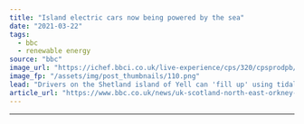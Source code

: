 ```yaml
---
title: "Island electric cars now being powered by the sea"
date: "2021-03-22"
tags: 
  - bbc
  - renewable energy
source: "bbc"
image_url: "https://ichef.bbci.co.uk/live-experience/cps/320/cpsprodpb/BE2D/production/_117658684_shetlandcar.png"
image_fp: "/assets/img/post_thumbnails/110.png"
lead: "Drivers on the Shetland island of Yell can 'fill up' using tidal energy in what is believed to be a UK first."
article_url: "https://www.bbc.co.uk/news/uk-scotland-north-east-orkney-shetland-56482777"
---
```


---
